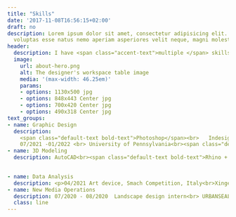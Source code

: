 ```yaml
---
title: "Skills"
date: '2017-11-08T16:56:15+02:00'
draft: no
description: Lorem ipsum dolor sit amet, consectetur adipisicing elit. Dolores porro
  voluptas esse natus nemo aperiam asperiores velit neque, magni molestiae!
header:
  description: I have <span class="accent-text">multiple </span> skills in different areas.
  image:
    url: about-hero.png
    alt: The designer's workspace table image
    media: '(max-width: 46.25em)'
    params:
    - options: 1130x500 jpg
    - options: 848x443 Center jpg
    - options: 700x420 Center jpg
    - options: 490x318 Center jpg
text_groups:
- name: Graphic Design
  description: 
    <span class="default-text bold-text">Photoshop</span><br>	Indesign<br><span class="default-text bold-text"> Illustrater </span><br><br>
    07/2021 -01/2022 <br> University of Pennsylvania<br><span class="default-text bold-text">Master of Landscape Architecture </span><br>
- name: 3D Modeling
  description: AutoCAD<br><span class="default-text bold-text">Rhino + Grasshopper</span><br> Sketchup <br><span class="default-text bold-text">ArcGIS Pro</span><br>

  
- name: Data Analysis
  description: <p>04/2021 Art device, Smach Competition, Italy<br>Xinge Zhang	x Jiaqi Qiu</p> <a    href="https://www.smach.it/xinge-zhang-jiaqi-qiu">Fragile as a rainbow</a>  <p>07/2019 SECOND PRIZE UIA-CBA Construction Workshop</p> Beijing Forestry University x Chiba University <p><a href="https://www.gooood.cn/recycling-station-in-the-pear-orchard-china-beijing-forestry-university-chiba-university.htm">Liyuan Garbage Collection Station</a></p><p>05/2020 Renovation Project of Old Neighborhood in Xicheng District, Beijing, China</p> 07/2019 'Field Trip to Buried Hill 'Summer Landscape Workshop for College Students on 		Traditional Chinese Villages<br> <a    href="https://www.bilibili.com/video/av65690649/">Flower House· Bamboo Pavilion</a> 
- name: New Media Operations
  description: 07/2020 - 08/2020  Landscape design intern<br> URBANSEAL International Planner & Designer (Beijing) Co., LTD.<br>03/2021-07/2021 Landscape design intern<br>  PMA+Plasma Studio<br>07/2019 - 09/2019 Exhibition Design<br>research exhibited during the International Design Week of Baita Temple 
  class: line
---
```



